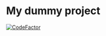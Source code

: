 My dummy project
================

[![CodeFactor](https://www.codefactor.io/repository/github/larioandr/sandbox/badge/master)](https://www.codefactor.io/repository/github/larioandr/sandbox/overview/master)

